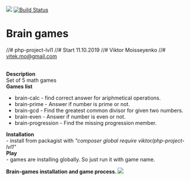 <a href="https://codeclimate.com/github/vitek-mo/php-project-lvl1/maintainability"><img src="https://api.codeclimate.com/v1/badges/4183019995f4d16ee7f0/maintainability" /></a>
[![Build Status](https://travis-ci.org/vitek-mo/php-project-lvl1.svg?branch=master)](https://travis-ci.org/vitek-mo/php-project-lvl1)
# Brain games
//# php-project-lvl1
//# Start 11.10.2019
//# Viktor Moisseyenko
//# vitek.mo@gmail.com

<br><b>Description</b>
<br>Set of 5 math games
<br><b>Games list</b>
<ul>
  <li>brain-calc - find correct answer for ariphmetical operations.
  <li>brain-prime - Answer if number is prime or not.
  <li>brain-gcd - Find the greatest common divisor for given two numbers.
  <li>brain-even - Answer if number is even or not.
  <li>brain-progression - Find the missing progression member.
</ul>

<b>Installation</b>
<br> - install from packagist with <i>"composer global require viktor/php-project-lvl1"</i>
<br><b>Play</b>
<br> - games are installing globally. So just run it with game name.

<b> Brain-games installation and game process. </b>
<a href="https://asciinema.org/a/SilcFXbKVr8hFfEJgA3jyhVj3" target="_blank"><img src="https://asciinema.org/a/SilcFXbKVr8hFfEJgA3jyhVj3.svg" /></a>
